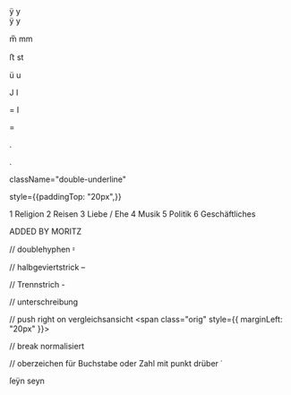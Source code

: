 <div>
<span className="orig">ÿ</span>
<span className="corr">y</span>

<div>
<span className="orig">ÿ</span>
<span className="corr">y</span>

<span className="orig">m̅</span>
<span className="corr">mm</span>

<span className="orig">ﬅ</span>
<span className="corr">st</span>

<span className="orig">ü</span>
<span className="corr">u</span>

<span className="orig">J</span>
<span className="corr">I</span>

<span className="orig">=</span>
<span className="corr">I</span>

<span className="orig">=</span>

<span className="orig">.</span>

<span className="orig">.</span>

className="double-underline"

style={{paddingTop: "20px",}}

1 Religion
2 Reisen
3 Liebe / Ehe
4 Musik
5 Politik
6 Geschäftliches

</div>





ADDED BY MORITZ

// doublehyphen
<span className="orig">⹀</span>


// halbgeviertstrick
<span className="orig">–</span>


// Trennstrich
<span className="orig">-</span>


// unterschreibung
<small className="orig"> </small>


// push right on vergleichsansicht
<span class="orig" style={{ marginLeft: "20px" }}></span>

// break normalisiert
<br className="bn" />


// oberzeichen für Buchstabe oder Zahl mit punkt drüber
<span className="oberzeichen">˙</span>




<span className="orig">ſeÿn</span>
<span className="corr">seyn</span>
